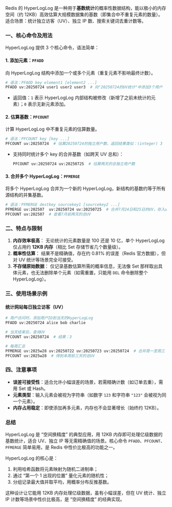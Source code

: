 Redis 的 HyperLogLog 是一种用于**基数统计**的概率性数据结构，能以极小的内存空间（约 12KB）高效估算大规模数据集的基数（即集合中不重复元素的数量）。适合场景：统计独立访客（UV）、独立 IP 数、搜索关键词去重计数等。

### 一、核心命令及用法

HyperLogLog 提供 3 个核心命令，语法简单：

#### 1. 添加元素：`PFADD`

向 HyperLogLog 结构中添加一个或多个元素（重复元素不影响最终计数）。

```bash
# 语法：PFADD key element1 [element2 ...]
PFADD uv:20250724 user1 user2 user3  # 向"20250724的UV统计"中添加3个用户
```

- 返回值：`1` 表示 HyperLogLog 内部结构被修改（新增了之前未统计的元素）；`0` 表示无新元素添加。

#### 2. 估算基数：`PFCOUNT`

计算 HyperLogLog 中不重复元素的估算数量。

```bash
# 语法：PFCOUNT key [key ...]
PFCOUNT uv:20250724  # 估算20250724的独立用户数，返回结果类似：(integer) 3
```

- 支持同时统计多个 key 的合并基数（如跨天 UV 总和）：

  ```bash
  PFCOUNT uv:20250724 uv:20250725  # 估算两天的总独立用户数
  ```

#### 3. 合并多个 HyperLogLog：`PFMERGE`

将多个 HyperLogLog 合并为一个新的 HyperLogLog，新结构的基数约等于所有源结构的并集基数。

```bash
# 语法：PFMERGE destkey sourcekey1 [sourcekey2 ...]
PFMERGE uv:202507  uv:20250724 uv:20250725  # 合并7月24日和25日的UV，存入uv:202507
PFCOUNT uv:202507  # 查看7月前两天的总UV
```

### 二、特点与限制

1. **内存效率极高**：
   无论统计的元素数量是 100 还是 10 亿，单个 HyperLogLog 仅占用约 **12KB 内存**（相比 Set 存储节省几个数量级）。
2. **概率性估算**：
   结果不是精确值，存在约 0.81% 的误差（Redis 官方数据），但对 UV 统计等场景完全可接受。
3. **不存储原始数据**：
   仅记录基数估算所需的概率信息，无法像 Set 那样取出具体元素，也无法删除单个元素（如需重置，只能用 `DEL` 命令删除整个 HyperLogLog）。

### 三、使用场景示例

#### 统计网站每日独立访客（UV）

```bash
# 用户访问时，添加用户ID到当天的HyperLogLog
PFADD uv:20250724 alice bob charlie

# 当天结束后，查询UV
PFCOUNT uv:20250724  # 结果：3

# 每周汇总
PFMERGE uv:2025w28 uv:20250722 uv:20250723 uv:20250724  # 合并周一至周三
PFCOUNT uv:2025w28  # 得到本周前三天的总UV
```

### 四、注意事项

- **误差可接受性**：适合允许小幅误差的场景，若需精确计数（如订单去重），需用 Set 或 Hash。
- **元素类型**：输入元素会被视为字符串（如数字 `123` 和字符串 `"123"` 会被视为同一个元素）。
- **内存占用稳定**：即使添加再多元素，内存也不会显著增长（始终约 12KB）。

### 总结

HyperLogLog 是 “空间换精度” 的典型应用，用 12KB 内存即可处理亿级数据的基数统计，适合 UV、独立 IP 等无需精确值的场景。核心命令 `PFADD`、`PFCOUNT`、`PFMERGE` 简单易用，是 Redis 中性价比极高的功能之一。





HyperLogLog 的核心是：

1. 利用哈希函数将元素映射为随机二进制串；
2. 通过 “第一个 1 出现的位置” 量化元素的随机性；
3. 分组记录最大值并取平均，用概率分布反推基数。

这种设计让它能用 12KB 内存处理亿级数据，虽有小幅误差，但在 UV 统计、独立 IP 计数等场景中性价比极高，是 “空间换精度” 的经典实现。
